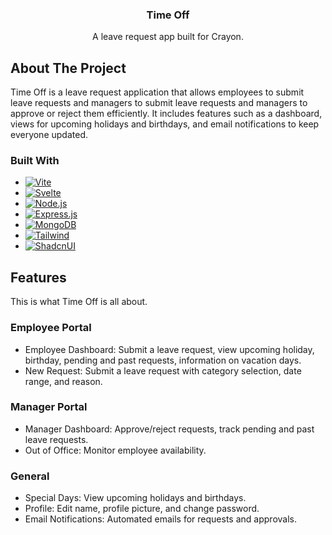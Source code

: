 <!-- PROJECT INFO -->
<div align="center">
<h3 align="center">Time Off</h3>

  <p align="center">
    A leave request app built for Crayon.
    <br />
  </p>
</div>


<!-- ABOUT THE PROJECT -->
## About The Project

Time Off is a leave request application that allows employees to submit leave requests and managers to submit leave requests and managers to approve or reject them efficiently. It includes features such as a dashboard, views for upcoming holidays and birthdays, and email notifications to keep everyone updated.

### Built With

* [![Vite][Vite]][Vite-url]
* [![Svelte][Svelte]][Svelte-url]
* [![Node.js][Node.js]][Node-url]
* [![Express.js][Express.js]][Express-url]
* [![MongoDB][MongoDB]][Mongo-url]
* [![Tailwind][TailwindCSS]][Tailwind-url]
* [![ShadcnUI][Shadcn-svelte]][Shadcn-url]


<!-- FEATURES -->
## Features

This is what Time Off is all about.

### Employee Portal

* Employee Dashboard: Submit a leave request, view upcoming holiday, birthday, pending and past requests, information on vacation days.
* New Request: Submit a leave request with category selection, date range, and reason.

### Manager Portal

* Manager Dashboard: Approve/reject requests, track pending and past leave requests.
* Out of Office: Monitor employee availability.

### General

* Special Days: View upcoming holidays and birthdays.
* Profile: Edit name, profile picture, and change password.
* Email Notifications: Automated emails for requests and approvals.


<!-- MARKDOWN LINKS & IMAGES -->
[Svelte]: https://img.shields.io/badge/Svelte-4A4A55?style=for-the-badge&logo=svelte
[Svelte-url]: https://svelte.dev/
[Vite]: https://img.shields.io/badge/Vite-646CFF?style=for-the-badge&logo=Vite&logoColor=white
[Vite-url]: https://vite.dev/
[Node.js]: https://img.shields.io/badge/node.js-339933?style=for-the-badge&logo=Node.js&logoColor=white
[Node-url]: https://nodejs.org/en
[Express.js]: https://img.shields.io/badge/express.js-000000?style=for-the-badge&logo=express&logoColor=white
[Express-url]: https://expressjs.com/
[MongoDB]: https://img.shields.io/badge/-MongoDB-13aa52?style=for-the-badge&logo=mongodb&logoColor=white
[Mongo-url]: https://www.mongodb.com/
[TailwindCSS]: https://img.shields.io/badge/tailwindcss-%2338B2AC.svg?style=for-the-badge&logo=tailwind-css&logoColor=white
[Tailwind-url]: https://tailwindcss.com/
[Shadcn-svelte]: https://img.shields.io/badge/shadcn/ui-000000?style=for-the-badge&logo=shadcn/ui&logoColor=white
[Shadcn-url]: https://www.shadcn-svelte.com/